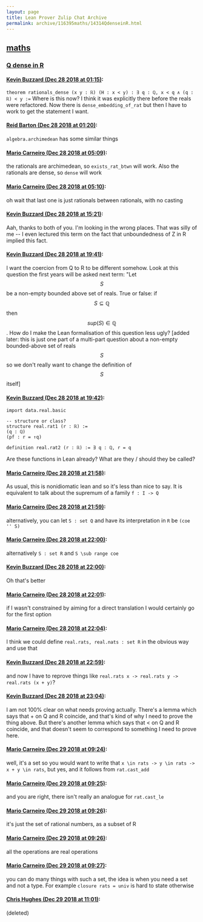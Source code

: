 ```yaml
---
layout: page
title: Lean Prover Zulip Chat Archive 
permalink: archive/116395maths/14314QdenseinR.html
---
```


## [maths](index.html)
### [Q dense in R](14314QdenseinR.html)

#### [Kevin Buzzard (Dec 28 2018 at 01:15)](https://leanprover.zulipchat.com/#narrow/stream/116395-maths/topic/Q%20dense%20in%20R/near/152627608):
`theorem rationals_dense (x y : ℝ) (H : x < y) : ∃ q : ℚ, x < q ∧ (q : ℝ) < y :=` Where is this now? I think it was explicitly there before the reals were refactored. Now there is `dense_embedding_of_rat` but then I have to work to get the statement I want.

#### [Reid Barton (Dec 28 2018 at 01:20)](https://leanprover.zulipchat.com/#narrow/stream/116395-maths/topic/Q%20dense%20in%20R/near/152627809):
`algebra.archimedean` has some similar things

#### [Mario Carneiro (Dec 28 2018 at 05:09)](https://leanprover.zulipchat.com/#narrow/stream/116395-maths/topic/Q%20dense%20in%20R/near/152634813):
the rationals are archimedean, so `exists_rat_btwn` will work. Also the rationals are dense, so `dense` will work

#### [Mario Carneiro (Dec 28 2018 at 05:10)](https://leanprover.zulipchat.com/#narrow/stream/116395-maths/topic/Q%20dense%20in%20R/near/152634858):
oh wait that last one is just rationals between rationals, with no casting

#### [Kevin Buzzard (Dec 28 2018 at 15:21)](https://leanprover.zulipchat.com/#narrow/stream/116395-maths/topic/Q%20dense%20in%20R/near/152655840):
Aah, thanks to both of you. I'm looking in the wrong places. That was silly of me -- I even lectured this term on the fact that unboundedness of Z in R implied this fact.

#### [Kevin Buzzard (Dec 28 2018 at 19:41)](https://leanprover.zulipchat.com/#narrow/stream/116395-maths/topic/Q%20dense%20in%20R/near/152666498):
I want the coercion from Q to R to be different somehow. Look at this question the first years will be asked next term: "Let $$S$$ be a non-empty bounded above set of reals. True or false: if $$S\subseteq\mathbb{Q}$$ then $$sup(S)\in\mathbb{Q}$$. How do I make the Lean formalisation of this question less ugly? [added later: this is just one part of a multi-part question about a non-empty bounded-above set of reals $$S$$ so we don't really want to change the definition of $$S$$ itself]

#### [Kevin Buzzard (Dec 28 2018 at 19:42)](https://leanprover.zulipchat.com/#narrow/stream/116395-maths/topic/Q%20dense%20in%20R/near/152666549):
```lean
import data.real.basic

-- structure or class?
structure real.rat1 (r : ℝ) :=
(q : ℚ)
(pf : r = ↑q)

definition real.rat2 (r : ℝ) := ∃ q : ℚ, r = q
```
Are these functions in Lean already? What are they / should they be called?

#### [Mario Carneiro (Dec 28 2018 at 21:58)](https://leanprover.zulipchat.com/#narrow/stream/116395-maths/topic/Q%20dense%20in%20R/near/152672823):
As usual, this is nonidiomatic lean and so it's less than nice to say. It is equivalent to talk about the supremum of a family `f : I -> Q`

#### [Mario Carneiro (Dec 28 2018 at 21:59)](https://leanprover.zulipchat.com/#narrow/stream/116395-maths/topic/Q%20dense%20in%20R/near/152672849):
alternatively, you can let `S : set Q` and have its interpretation in `R` be `(coe '' S)`

#### [Mario Carneiro (Dec 28 2018 at 22:00)](https://leanprover.zulipchat.com/#narrow/stream/116395-maths/topic/Q%20dense%20in%20R/near/152672917):
alternatively `S : set R` and `S \sub range coe`

#### [Kevin Buzzard (Dec 28 2018 at 22:00)](https://leanprover.zulipchat.com/#narrow/stream/116395-maths/topic/Q%20dense%20in%20R/near/152672923):
Oh that's better

#### [Mario Carneiro (Dec 28 2018 at 22:01)](https://leanprover.zulipchat.com/#narrow/stream/116395-maths/topic/Q%20dense%20in%20R/near/152672949):
if I wasn't constrained by aiming for a direct translation I would certainly go for the first option

#### [Mario Carneiro (Dec 28 2018 at 22:04)](https://leanprover.zulipchat.com/#narrow/stream/116395-maths/topic/Q%20dense%20in%20R/near/152673077):
I think we could define `real.rats, real.nats : set R` in the obvious way and use that

#### [Kevin Buzzard (Dec 28 2018 at 22:59)](https://leanprover.zulipchat.com/#narrow/stream/116395-maths/topic/Q%20dense%20in%20R/near/152675391):
and now I have to reprove things like `real.rats x -> real.rats y -> real.rats (x + y)`?

#### [Kevin Buzzard (Dec 28 2018 at 23:04)](https://leanprover.zulipchat.com/#narrow/stream/116395-maths/topic/Q%20dense%20in%20R/near/152675592):
I am not 100% clear on what needs proving actually. There's a lemma which says that + on Q and R coincide, and that's kind of why I need to prove the thing above. But there's another lemma which says that < on Q and R coincide, and that doesn't seem to correspond to something I need to prove here.

#### [Mario Carneiro (Dec 29 2018 at 09:24)](https://leanprover.zulipchat.com/#narrow/stream/116395-maths/topic/Q%20dense%20in%20R/near/152696668):
well, it's a set so you would want to write that `x \in rats -> y \in rats -> x + y \in rats`, but yes, and it follows from `rat.cast_add`

#### [Mario Carneiro (Dec 29 2018 at 09:25)](https://leanprover.zulipchat.com/#narrow/stream/116395-maths/topic/Q%20dense%20in%20R/near/152696679):
and you are right, there isn't really an analogue for `rat.cast_le`

#### [Mario Carneiro (Dec 29 2018 at 09:26)](https://leanprover.zulipchat.com/#narrow/stream/116395-maths/topic/Q%20dense%20in%20R/near/152696719):
it's just the set of rational numbers, as a subset of R

#### [Mario Carneiro (Dec 29 2018 at 09:26)](https://leanprover.zulipchat.com/#narrow/stream/116395-maths/topic/Q%20dense%20in%20R/near/152696720):
all the operations are real operations

#### [Mario Carneiro (Dec 29 2018 at 09:27)](https://leanprover.zulipchat.com/#narrow/stream/116395-maths/topic/Q%20dense%20in%20R/near/152696726):
you can do many things with such a set, the idea is when you need a set and not a type. For example `closure rats = univ` is hard to state otherwise

#### [Chris Hughes (Dec 29 2018 at 11:01)](https://leanprover.zulipchat.com/#narrow/stream/116395-maths/topic/Q%20dense%20in%20R/near/152699297):
(deleted)

